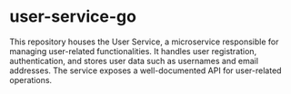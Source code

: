 # user-service-go
This repository houses the User Service, a microservice responsible for managing user-related functionalities. It handles user registration, authentication, and stores user data such as usernames and email addresses. The service exposes a well-documented API for user-related operations.
